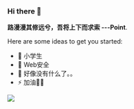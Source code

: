### Hi there 👋

**路漫漫其修远兮，吾将上下而求索   ---Point**.

Here are some ideas to get you started:

- 🔭 小学生
- 🌱 Web安全
- 🤔 好像没有什么了。。
- ⚡ 加油💪🏻


![](https://github-readme-stats.vercel.app/api?username=mambanever&theme=onedark)
